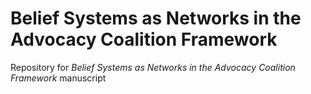 # Belief Systems as Networks in the Advocacy Coalition Framework

Repository for _Belief Systems as Networks in the Advocacy Coalition Framework_ manuscript

